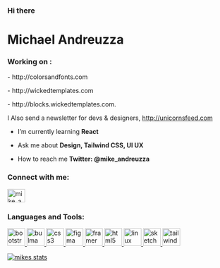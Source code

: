 ### Hi there 


<h1 align="left">Michael Andreuzza</h1>
<h3 align="left">
Working on :
</h3>
<p align="left">
- http://colorsandfonts.com 
</p>
<p align="left">
- http://wickedtemplates.com 
</p>
 
<p align="left">
- http://blocks.wickedtemplates.com. 
</p>

I Also send a newsletter for devs & designers, http://unicornsfeed.com


- I’m currently learning **React**

- Ask me about **Design, Tailwind CSS, UI UX**

- How to reach me **Twitter: @mike_andreuzza**

<h3 align="left">Connect with me:</h3>
<p align="left">
<a href="https://twitter.com/mike_andreuzza" target="blank"><img align="center" src="https://cdn.jsdelivr.net/npm/simple-icons@3.0.1/icons/twitter.svg" alt="mike_andreuzza" height="30" width="40" /></a>
</p>

<h3 align="left">Languages and Tools:</h3>
<p align="left"> 
 <a href="https://getbootstrap.com" target="_blank">
   <img src="https://devicons.github.io/devicon/devicon.git/icons/bootstrap/bootstrap-plain.svg" alt="bootstrap" width="40" height="40"/>
</a> 
  <a href="https://bulma.io/" target="_blank">
  <img src="https://raw.githubusercontent.com/gilbarbara/logos/804dc257b59e144eaca5bc6ffd16949752c6f789/logos/bulma.svg" alt="bulma" width="40" height="40"/> </a> <a href="https://www.w3schools.com/css/" target="_blank"> 
  <img src="https://devicons.github.io/devicon/devicon.git/icons/css3/css3-original-wordmark.svg" alt="css3" width="40" height="40"/> 
</a> 
<a href="https://www.figma.com/" target="_blank"> 
  <img src="https://www.vectorlogo.zone/logos/figma/figma-icon.svg" alt="figma" width="40" height="40"/> 
</a> 
<a href="https://www.framer.com/" target="_blank"> 
  <img src="https://www.vectorlogo.zone/logos/framer/framer-icon.svg" alt="framer" width="40" height="40"/>
</a> <a href="https://www.w3.org/html/" target="_blank"> 
  <img src="https://devicons.github.io/devicon/devicon.git/icons/html5/html5-original-wordmark.svg" alt="html5" width="40" height="40"/> 
</a> 
<a href="https://www.linux.org/" target="_blank"> 
  <img src="https://devicons.github.io/devicon/devicon.git/icons/linux/linux-original.svg" alt="linux" width="40" height="40"/> 
</a> <a href="https://www.sketch.com/" target="_blank"> 
  <img src="https://www.vectorlogo.zone/logos/sketchapp/sketchapp-icon.svg" alt="sketch" width="40" height="40"/> 
</a> 
<a href="https://tailwindcss.com/" target="_blank"> 
  <img src="https://www.vectorlogo.zone/logos/tailwindcss/tailwindcss-icon.svg" alt="tailwind" width="40" height="40"/> 
</a> 
</p>

[![mikes stats](https://github-readme-stats.vercel.app/api?username=michael-andreuzza&count_private=true&show_icons=true&theme=algolia)](https://github.com/michael-andreuzza/github-readme-stats)


